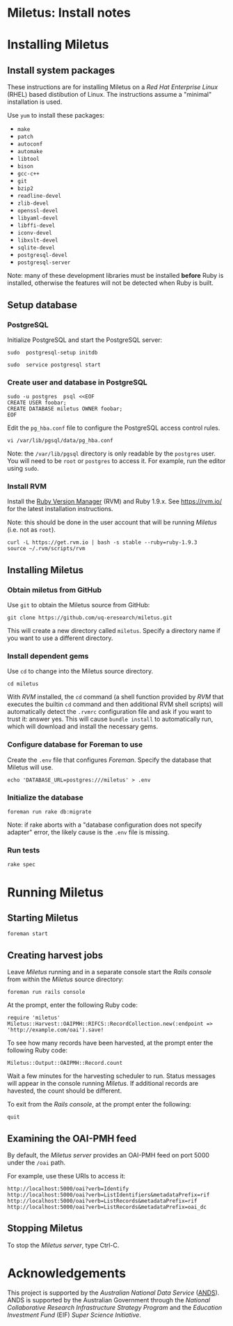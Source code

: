Miletus: Install notes
======================

# Installing Miletus

## Install system packages

These instructions are for installing Miletus on a _Red Hat Enterprise
Linux_ (RHEL) based distibution of Linux. The instructions assume
a "minimal" installation is used.

Use `yum` to install these packages:

- `make`
- `patch`
- `autoconf`
- `automake`
- `libtool`
- `bison`
- `gcc-c++`
- `git`
- `bzip2`
- `readline-devel`
- `zlib-devel`
- `openssl-devel`
- `libyaml-devel`
- `libffi-devel`
- `iconv-devel`
- `libxslt-devel`
- `sqlite-devel`
- `postgresql-devel`
- `postgresql-server`

Note: many of these development libraries must be installed **before**
Ruby is installed, otherwise the features will not be detected when
Ruby is built.

## Setup database

### PostgreSQL

Initialize PostgreSQL and start the PostgreSQL server:

    sudo  postgresql-setup initdb

    sudo  service postgresql start

### Create user and database in PostgreSQL

    sudo -u postgres  psql <<EOF
    CREATE USER foobar;
    CREATE DATABASE miletus OWNER foobar;
    EOF

Edit the `pg_hba.conf` file to configure the PostgreSQL 
access control rules.

    vi /var/lib/pgsql/data/pg_hba.conf

Note: the `/var/lib/pgsql` directory is only readable by the
`postgres` user. You will need to be `root` or `postgres` to access
it. For example, run the editor using `sudo`.

### Install RVM

Install the [Ruby Version Manager](https://rvm.io/) (RVM) and Ruby
1.9.x. See <https://rvm.io/> for the latest installation instructions.

Note: this should be done in the user account that will be running
_Miletus_ (i.e. not as `root`).

    curl -L https://get.rvm.io | bash -s stable --ruby=ruby-1.9.3
    source ~/.rvm/scripts/rvm
	
## Installing Miletus

### Obtain miletus from GitHub

Use `git` to obtain the Miletus source from GitHub:

    git clone https://github.com/uq-eresearch/miletus.git

This will create a new directory called `miletus`. Specify a directory
name if you want to use a different directory.

### Install dependent gems

Use `cd` to change into the Miletus source directory.

    cd miletus

With _RVM_ installed, the `cd` command (a shell function provided by
_RVM_ that executes the builtin `cd` command and then additional RVM
shell scripts) will automatically detect the `.rvmrc` configuration
file and ask if you want to trust it: answer yes. This will cause
`bundle install` to automatically run, which will download and install
the necessary gems.

### Configure database for Foreman to use

Create the `.env` file that configures _Foreman_. Specify the database
that Miletus will use.

    echo 'DATABASE_URL=postgres:///miletus' > .env

### Initialize the database

    foreman run rake db:migrate

Note: if rake aborts with a "database configuration does not specify
adapter" error, the likely cause is the `.env` file is missing.

### Run tests

    rake spec

# Running Miletus

## Starting Miletus

    foreman start

## Creating harvest jobs

Leave _Miletus_ running and in a separate console start the _Rails
console_ from within the _Miletus_ source directory:

    foreman run rails console

At the prompt, enter the following Ruby code:

    require 'miletus'
    Miletus::Harvest::OAIPMH::RIFCS::RecordCollection.new(:endpoint => 'http://example.com/oai').save!

To see how many records have been harvested, at the prompt enter the
following Ruby code:

    Miletus::Output::OAIPMH::Record.count

Wait a few minutes for the harvesting scheduler to run. Status
messages will appear in the console running _Miletus_. If additional
records are havested, the count should be different.

To exit from the _Rails console_, at the prompt enter the following:

    quit

## Examining the OAI-PMH feed

By default, the _Miletus server_ provides an OAI-PMH feed on port 5000
under the `/oai` path.

For example, use these URIs to access it:

    http://localhost:5000/oai?verb=Identify
    http://localhost:5000/oai?verb=ListIdentifiers&metadataPrefix=rif
    http://localhost:5000/oai?verb=ListRecords&metadataPrefix=rif
    http://localhost:5000/oai?verb=ListRecords&metadataPrefix=oai_dc

## Stopping Miletus

To stop the _Miletus server_, type Ctrl-C.

# Acknowledgements

This project is supported by the _Australian National Data Service_
([ANDS](http://www.ands.org.au/)). ANDS is supported by the Australian
Government through the _National Collaborative Research Infrastructure
Strategy Program_ and the _Education Investment Fund_ (EIF) _Super
Science Initiative_.
